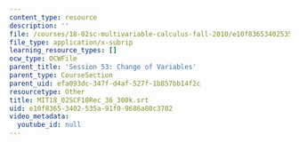 ```yaml
---
content_type: resource
description: ''
file: /courses/18-02sc-multivariable-calculus-fall-2010/e10f83653402535a91f09686a80c3702_MIT18_02SCF10Rec_36_300k.vtt
file_type: application/x-subrip
learning_resource_types: []
ocw_type: OCWFile
parent_title: 'Session 53: Change of Variables'
parent_type: CourseSection
parent_uid: efa093dc-347f-d4af-527f-1b857bb14f2c
resourcetype: Other
title: MIT18_02SCF10Rec_36_300k.srt
uid: e10f8365-3402-535a-91f0-9686a80c3702
video_metadata:
  youtube_id: null
---
```

